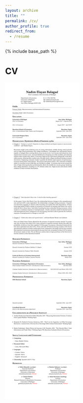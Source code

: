 ```yaml
---
layout: archive
title: ""
permalink: /cv/
author_profile: true
redirect_from:
  - /resume
---
```


{% include base_path %}


CV
======
![](CV_Nadim.png)
